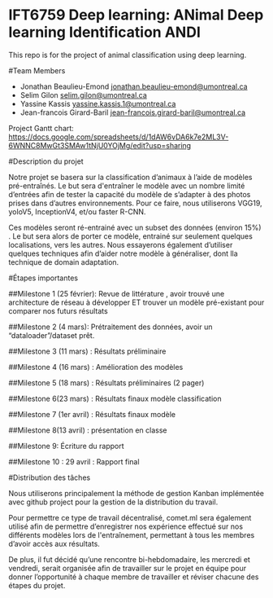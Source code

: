 # IFT6759 Deep learning:  ANimal Deep learning Identification ANDI
This repo is for the project of animal classification using deep learning. 

#Team Members
- Jonathan Beaulieu-Emond jonathan.beaulieu-emond@umontreal.ca
- Selim Gilon selim.gilon@umontreal.ca
- Yassine Kassis yassine.kassis.1@umontreal.ca
- Jean-francois Girard-Baril jean-francois.girard-baril@umontreal.ca

Project Gantt chart: https://docs.google.com/spreadsheets/d/1dAW6vDA6k7e2ML3V-6WNNC8MwGt3SMAw1tNjU0YOjMg/edit?usp=sharing

#Description du projet

Notre projet se basera sur la classification d’animaux à l’aide de modèles pré-entraînés. Le but sera d'entraîner le modèle avec un nombre limité d’entrées afin de tester la capacité du modèle de s’adapter à des photos prises dans d’autres environnements. Pour ce faire, nous utiliserons VGG19, yoloV5, InceptionV4, et/ou faster R-CNN.

Ces modèles seront ré-entrainé avec un subset des données (environ 15%) . Le but sera alors de porter ce modèle, entrainé sur seulement quelques localisations, vers les autres.
Nous essayerons également d’utiliser quelques techniques afin d’aider notre modèle à généraliser, dont lla technique de domain adaptation. 


#Étapes importantes

##Milestone 1 (25 février): Revue de littérature , avoir trouvé une architecture de réseau à développer ET trouver un modèle pré-existant pour comparer nos futurs résultats

##Milestone 2 (4 mars): Prétraitement des données, avoir un “dataloader”/dataset prêt.


##Milestone 3 (11 mars) : Résultats préliminaire

##Milestone 4 (16 mars) : Amélioration des modèles

##Milestone 5 (18 mars) : Résultats préliminaires (2 pager)

##Milestone 6(23 mars) : Résultats finaux modèle classification

##Milestone 7 (1er avril) : Résultats finaux modèle


##Milestone 8(13 avril) : présentation en classe

##Milestone 9: Écriture du rapport

##Milestone 10 : 29 avril : Rapport final





#Distribution des tâches

Nous utiliserons principalement la méthode de gestion Kanban implémentée avec github project pour la gestion de la distribution du travail.

Pour permettre ce type de travail décentralisé, comet.ml sera également utilisé afin de permettre d’enregistrer nos expérience effectué sur nos différents modèles lors de l'entraînement, permettant à tous les membres d’avoir accès aux résultats.

De plus, il fut décidé qu’une rencontre bi-hebdomadaire, les mercredi et vendredi, serait organisée afin de travailler sur le projet en équipe pour donner l’opportunité à chaque membre de travailler et réviser chacune des étapes du projet.
